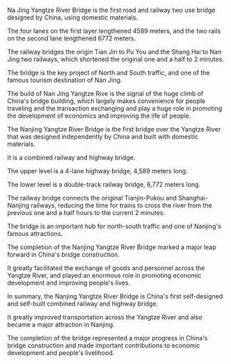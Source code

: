 Na Jing Yangtze River Bridge is the first road and railway two use bridge designed by China, using domestic materials. 

The four lanes on the first layer lengthened 4589 meters, and the two rails on the second lane lengthened 6772 meters. 

The railway bridges the origin Tian Jin to Pu You and the Shang Hai to Nan Jing two railways, which shortened the original one and a half to 2 minutes. 

The bridge is the key project of North and South traffic, and one of the famous tourism destination of Nan Jing. 

The build of Nan Jing Yangtze Rive is the signal of the  huge climb of China's bridge building, which largely makes convenience for people traveling and the transaction exchanging and play a huge role in promoting the development of economics and improving the life of people.



The Nanjing Yangtze River Bridge is the first bridge over the Yangtze River that was designed independently by China and built with domestic materials. 

It is a combined railway and highway bridge. 

The upper level is a 4-lane highway bridge, 4,589 meters long. 

The lower level is a double-track railway bridge, 6,772 meters long. 

The railway bridge connects the original Tianjin-Pukou and Shanghai-Nanjing railways, reducing the time for trains to cross the river from the previous one and a half hours to the current 2 minutes. 

The bridge is an important hub for north-south traffic and one of Nanjing's famous attractions.

The completion of the Nanjing Yangtze River Bridge marked a major leap forward in China's bridge construction. 

It greatly facilitated the exchange of goods and personnel across the Yangtze River, and played an enormous role in promoting economic development and improving people's lives.

In summary, the Nanjing Yangtze River Bridge is China's first self-designed and self-built combined railway and highway bridge. 

It greatly improved transportation across the Yangtze River and also became a major attraction in Nanjing. 

The completion of the bridge represented a major progress in China's bridge construction and made important contributions to economic development and people's livelihood.
